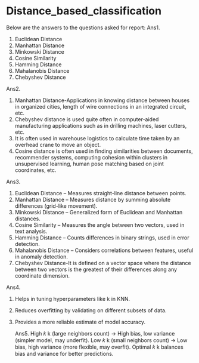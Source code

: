 # Distance_based_classification
Below are the answers to the questions asked for report:
Ans1. 
1. Euclidean Distance
2. Manhattan Distance
3. Minkowski Distance
4. Cosine Similarity
5. Hamming Distance 
6. Mahalanobis Distance
7. Chebyshev Distance

Ans2.
 1. Manhattan Distance-Applications in knowing distance between houses in organized cities, length of wire connections in an integrated circuit, etc.
 2.  Chebyshev distance is used quite often in computer-aided manufacturing applications such as in drilling machines, laser cutters, etc.
 3.  It is often used in warehouse logistics to calculate time taken by an overhead crane to move an object.
 4. Cosine distance is often used in finding similarities between documents, recommender systems, computing cohesion within clusters in unsupervised learning, human pose matching based on joint coordinates, etc.


   Ans3.
1. Euclidean Distance – Measures straight-line distance between points.
2. Manhattan Distance – Measures distance by summing absolute differences (grid-like movement).
3. Minkowski Distance – Generalized form of Euclidean and Manhattan distances.
4. Cosine Similarity – Measures the angle between two vectors, used in text analysis.
5. Hamming Distance – Counts differences in binary strings, used in error detection.
6. Mahalanobis Distance – Considers correlations between features, useful in anomaly detection.
7. Chebyshev Distance-It is defined on a vector space where the distance between two vectors is the greatest of their differences along any coordinate dimension.
   
Ans4. 
1. Helps in tuning hyperparameters like k in KNN.
2. Reduces overfitting by validating on different subsets of data.
3. Provides a more reliable estimate of model accuracy.
   

   Ans5.
High 𝑘
k (large neighbors count) → High bias, low variance (simpler model, may underfit).
Low 𝑘
k (small neighbors count) → Low bias, high variance (more flexible, may overfit).
Optimal 𝑘
k balances bias and variance for better predictions.
